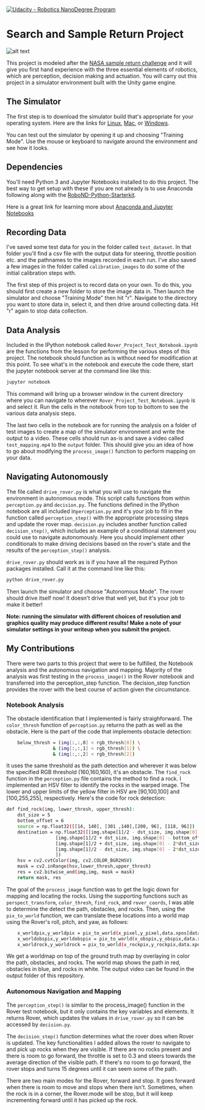 [//]: # (Image References)
[image_0]: ./misc/rover_image.jpg
[![Udacity - Robotics NanoDegree Program](https://s3-us-west-1.amazonaws.com/udacity-robotics/Extra+Images/RoboND_flag.png)](https://www.udacity.com/robotics)
# Search and Sample Return Project


![alt text][image_0] 

This project is modeled after the [NASA sample return challenge](https://www.nasa.gov/directorates/spacetech/centennial_challenges/sample_return_robot/index.html) and it will give you first hand experience with the three essential elements of robotics, which are perception, decision making and actuation.  You will carry out this project in a simulator environment built with the Unity game engine.  

## The Simulator
The first step is to download the simulator build that's appropriate for your operating system.  Here are the links for [Linux](https://s3-us-west-1.amazonaws.com/udacity-robotics/Rover+Unity+Sims/Linux_Roversim.zip), [Mac](	https://s3-us-west-1.amazonaws.com/udacity-robotics/Rover+Unity+Sims/Mac_Roversim.zip), or [Windows](https://s3-us-west-1.amazonaws.com/udacity-robotics/Rover+Unity+Sims/Windows_Roversim.zip).  

You can test out the simulator by opening it up and choosing "Training Mode".  Use the mouse or keyboard to navigate around the environment and see how it looks.

## Dependencies
You'll need Python 3 and Jupyter Notebooks installed to do this project.  The best way to get setup with these if you are not already is to use Anaconda following along with the [RoboND-Python-Starterkit](https://github.com/ryan-keenan/RoboND-Python-Starterkit). 


Here is a great link for learning more about [Anaconda and Jupyter Notebooks](https://classroom.udacity.com/courses/ud1111)

## Recording Data
I've saved some test data for you in the folder called `test_dataset`.  In that folder you'll find a csv file with the output data for steering, throttle position etc. and the pathnames to the images recorded in each run.  I've also saved a few images in the folder called `calibration_images` to do some of the initial calibration steps with.  

The first step of this project is to record data on your own.  To do this, you should first create a new folder to store the image data in.  Then launch the simulator and choose "Training Mode" then hit "r".  Navigate to the directory you want to store data in, select it, and then drive around collecting data.  Hit "r" again to stop data collection.

## Data Analysis
Included in the IPython notebook called `Rover_Project_Test_Notebook.ipynb` are the functions from the lesson for performing the various steps of this project.  The notebook should function as is without need for modification at this point.  To see what's in the notebook and execute the code there, start the jupyter notebook server at the command line like this:

```sh
jupyter notebook
```

This command will bring up a browser window in the current directory where you can navigate to wherever `Rover_Project_Test_Notebook.ipynb` is and select it.  Run the cells in the notebook from top to bottom to see the various data analysis steps.  

The last two cells in the notebook are for running the analysis on a folder of test images to create a map of the simulator environment and write the output to a video.  These cells should run as-is and save a video called `test_mapping.mp4` to the `output` folder.  This should give you an idea of how to go about modifying the `process_image()` function to perform mapping on your data.  

## Navigating Autonomously
The file called `drive_rover.py` is what you will use to navigate the environment in autonomous mode.  This script calls functions from within `perception.py` and `decision.py`.  The functions defined in the IPython notebook are all included in`perception.py` and it's your job to fill in the function called `perception_step()` with the appropriate processing steps and update the rover map. `decision.py` includes another function called `decision_step()`, which includes an example of a conditional statement you could use to navigate autonomously.  Here you should implement other conditionals to make driving decisions based on the rover's state and the results of the `perception_step()` analysis.

`drive_rover.py` should work as is if you have all the required Python packages installed. Call it at the command line like this: 

```sh
python drive_rover.py
```  

Then launch the simulator and choose "Autonomous Mode".  The rover should drive itself now!  It doesn't drive that well yet, but it's your job to make it better!  

**Note: running the simulator with different choices of resolution and graphics quality may produce different results!  Make a note of your simulator settings in your writeup when you submit the project.**

## My Contributions
There were two parts to this project that were to be fulfilled, the Notebook analysis and the autonomous navigation and mapping. Majority of the analysis was first testing in the `process_image()` in the Rover notebook and transferred into the perception_step function. The decision_step function provides the rover with the best course of action given the circumstance.

### Notebook Analysis
The obstacle identification that I implemented is fairly straighforward.  The `color_thresh` function of `perception.py` returns the path as well as the obstacle. Here is the part of the code that implements obstacle detection: 
```sh
    below_thresh = (img[:,:,0] < rgb_thresh[0]) \
                 & (img[:,:,1] < rgb_thresh[1]) \
                 & (img[:,:,2] < rgb_thresh[2])
```

It uses the same threshold as the path detection and wherever it was below the specified RGB threshold (160,160,160), it's an obstacle. The `find_rock` function in the `perception.py` file contains the method to find a rock. I implemented an HSV filter to identify the rocks in the warped image. The lower and upper limits of the yellow filter in HSV are [90,100,100] and [100,255,255], respectively. Here's the code for rock detection: 

```sh
def find_rock(img, lower_thresh, upper_thresh):
    dst_size = 5 
    bottom_offset = 6
    source = np.float32([[14, 140], [301 ,140],[200, 96], [118, 96]])
    destination = np.float32([[img.shape[1]/2 - dst_size, img.shape[0] - bottom_offset],
                  [img.shape[1]/2 + dst_size, img.shape[0] - bottom_offset],
                  [img.shape[1]/2 + dst_size, img.shape[0] - 2*dst_size - bottom_offset], 
                  [img.shape[1]/2 - dst_size, img.shape[0] - 2*dst_size - bottom_offset],
                  ])
    hsv = cv2.cvtColor(img, cv2.COLOR_BGR2HSV)
    mask = cv2.inRange(hsv,lower_thresh,upper_thresh)
    res = cv2.bitwise_and(img,img, mask = mask)
    return mask, res
```

The goal of the `process_image` function was to get the logic down for mapping and locating the rocks. Using the supporting functions such as `perspect_transform`, `color_thresh`, `find_rock`, and `rover_coords`, I was able to determine the detect the path, obstacles, and rocks. Then, using the `pix_to_world` function, we can translate these locations into a world map using the Rover's roll, pitch, and yaw, as follows:
```sh
    x_worldpix,y_worldpix = pix_to_world(x_pixel,y_pixel,data.xpos[data.count],data.ypos[data.count],data.yaw[data.count],world_size,scale)
    x_worldobspix,y_worldobspix = pix_to_world(x_obspix,y_obspix,data.xpos[data.count],data.ypos[data.count],data.yaw[data.count],world_size,scale)
    x_worldrock,y_worldrock = pix_to_world(x_rockpix,y_rockpix,data.xpos[data.count],data.ypos[data.count],data.yaw[data.count],world_size,scale)
```
We get a worldmap on top of the ground truth map by overlaying in color the path, obstacles, and rocks. The world map shows the path in red, obstacles in blue, and rocks in white. The output video can be found in the output folder of this repository.

### Autonomous Navigation and Mapping
The `perception_step()` is similar to the process_image() function in the Rover test notebook, but it only contains the key variables and elements. It returns Rover, which updates the values in `drive_rover.py` so it can be accessed by `decision.py`. 

The `decision_step()` function determines what the rover does when Rover is updated. The key functionalities I added allows the rover to navigate to and pick up rocks when they are visible. If there are no rocks present and there is room to go forward, the throttle is set to 0.3 and steers towards the average direction of the visible path. If there's no room to go forward, the rover stops and turns 15 degrees until it can seem some of the path.

There are two main modes for the Rover, forward and stop. It goes forward when there is room to move and stops when there isn't. Sometimes, when the rock is in a corner, the Rover.mode will be stop, but it will keep incrementing forward until it has picked up the rock.


